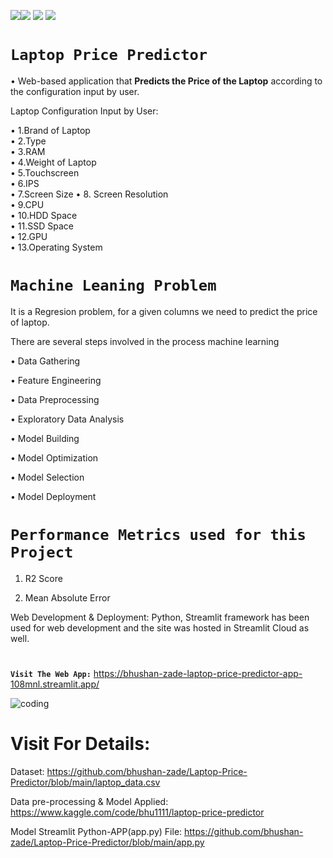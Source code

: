 <img src=https://img.shields.io/badge/build%20with-python-yellow><img src="https://img.shields.io/badge/-streamlit-orange"> <img src="https://img.shields.io/badge/deployed%20in-Streamlit Cloudu-blue"> <img src="https://img.shields.io/badge/domain-Machine%20Learning-orange%20.svg" >
# **`Laptop Price Predictor`**

• Web-based application that **Predicts the Price of the Laptop** according to the configuration input by user.

Laptop Configuration Input by User: 

• 1.Brand of Laptop   
• 2.Type  
• 3.RAM   
• 4.Weight of Laptop   
• 5.Touchscreen   
• 6.IPS   
• 7.Screen Size 
• 8. Screen Resolution   
• 9.CPU   
• 10.HDD Space   
• 11.SSD Space   
• 12.GPU   
• 13.Operating System


# **`Machine Leaning Problem`**

It is a Regresion problem, for a given columns we need to predict the price of laptop.

There are several steps involved in the process machine learning

• Data Gathering

• Feature Engineering

• Data Preprocessing

• Exploratory Data Analysis

• Model Building

• Model Optimization

• Model Selection

• Model Deployment

# **`Performance Metrics used for this Project`**

1. R2 Score

2. Mean Absolute Error

Web Development & Deployment: Python, Streamlit framework has been used for web development and the site was hosted in Streamlit Cloud as well.

#

**`Visit The Web App:`** https://bhushan-zade-laptop-price-predictor-app-108mnl.streamlit.app/

<img align="" alt="coding"  src= "https://user-images.githubusercontent.com/118050962/218831653-72dd7363-b236-42f5-b685-e8f1d96b83bd.PNG">

# Visit For Details:

Dataset: https://github.com/bhushan-zade/Laptop-Price-Predictor/blob/main/laptop_data.csv

Data pre-processing & Model Applied: https://www.kaggle.com/code/bhu1111/laptop-price-predictor

Model Streamlit Python-APP(app.py) File: https://github.com/bhushan-zade/Laptop-Price-Predictor/blob/main/app.py
